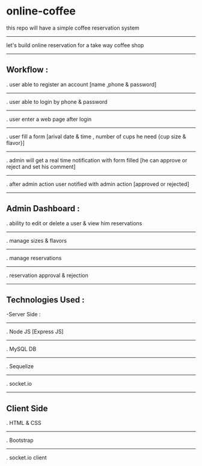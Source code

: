 # online-coffee
this repo will have a simple coffee reservation system
******************************************************
let's build online reservation for a take way coffee shop
******************************************************

Workflow :
---------------
. user able to register an account [name ,phone & password]
******************************************************
. user able to login by phone & password
****************************************
. user enter a web page after login
***********************************
. user fill a form [arival date & time , number of cups he need {cup size & flavor}]
************************************************************************************
. admin will get a real time notification with form filled [he can approve or reject and set his comment]
*********************************************************************************************************
. after admin action user notified with admin action [approved or rejected]
***************************************************************************

Admin Dashboard :
---------------
. ability to edit or delete a user & view him reservations
**********************************************************
. manage sizes & flavors
************************
. manage reservations
*********************
. reservation approval & rejection
**********************************

Technologies Used :
------------------
-Server Side :
*************
. Node JS [Express JS]
**********************
. MySQL DB
**********
. Sequelize
***********
. socket.io
***********

Client Side
------
. HTML & CSS
************
. Bootstrap
***********
. socket.io client

